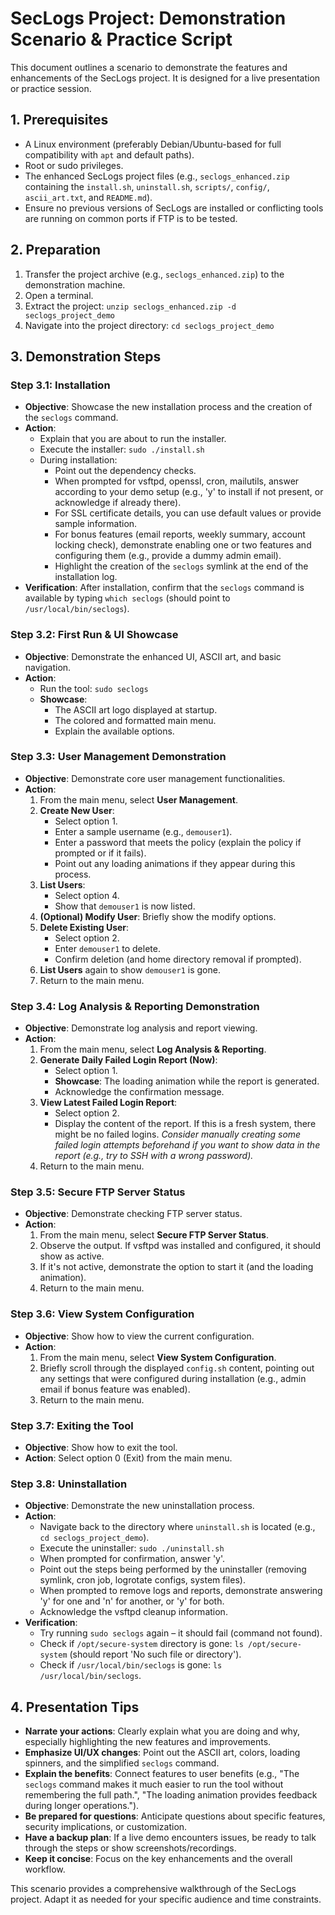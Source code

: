 # SecLogs Project: Demonstration Scenario & Practice Script

This document outlines a scenario to demonstrate the features and enhancements of the SecLogs project. It is designed for a live presentation or practice session.

## 1. Prerequisites

*   A Linux environment (preferably Debian/Ubuntu-based for full compatibility with `apt` and default paths).
*   Root or sudo privileges.
*   The enhanced SecLogs project files (e.g., `seclogs_enhanced.zip` containing the `install.sh`, `uninstall.sh`, `scripts/`, `config/`, `ascii_art.txt`, and `README.md`).
*   Ensure no previous versions of SecLogs are installed or conflicting tools are running on common ports if FTP is to be tested.

## 2. Preparation

1.  Transfer the project archive (e.g., `seclogs_enhanced.zip`) to the demonstration machine.
2.  Open a terminal.
3.  Extract the project: `unzip seclogs_enhanced.zip -d seclogs_project_demo`
4.  Navigate into the project directory: `cd seclogs_project_demo`

## 3. Demonstration Steps

### Step 3.1: Installation

*   **Objective**: Showcase the new installation process and the creation of the `seclogs` command.
*   **Action**:
    *   Explain that you are about to run the installer.
    *   Execute the installer: `sudo ./install.sh`
    *   During installation:
        *   Point out the dependency checks.
        *   When prompted for vsftpd, openssl, cron, mailutils, answer according to your demo setup (e.g., 'y' to install if not present, or acknowledge if already there).
        *   For SSL certificate details, you can use default values or provide sample information.
        *   For bonus features (email reports, weekly summary, account locking check), demonstrate enabling one or two features and configuring them (e.g., provide a dummy admin email).
        *   Highlight the creation of the `seclogs` symlink at the end of the installation log.
*   **Verification**: After installation, confirm that the `seclogs` command is available by typing `which seclogs` (should point to `/usr/local/bin/seclogs`).

### Step 3.2: First Run & UI Showcase

*   **Objective**: Demonstrate the enhanced UI, ASCII art, and basic navigation.
*   **Action**:
    *   Run the tool: `sudo seclogs`
    *   **Showcase**: 
        *   The ASCII art logo displayed at startup.
        *   The colored and formatted main menu.
        *   Explain the available options.

### Step 3.3: User Management Demonstration

*   **Objective**: Demonstrate core user management functionalities.
*   **Action**:
    1.  From the main menu, select **User Management**.
    2.  **Create New User**:
        *   Select option 1.
        *   Enter a sample username (e.g., `demouser1`).
        *   Enter a password that meets the policy (explain the policy if prompted or if it fails).
        *   Point out any loading animations if they appear during this process.
    3.  **List Users**:
        *   Select option 4.
        *   Show that `demouser1` is now listed.
    4.  **(Optional) Modify User**: Briefly show the modify options.
    5.  **Delete Existing User**:
        *   Select option 2.
        *   Enter `demouser1` to delete.
        *   Confirm deletion (and home directory removal if prompted).
    6.  **List Users** again to show `demouser1` is gone.
    7.  Return to the main menu.

### Step 3.4: Log Analysis & Reporting Demonstration

*   **Objective**: Demonstrate log analysis and report viewing.
*   **Action**:
    1.  From the main menu, select **Log Analysis & Reporting**.
    2.  **Generate Daily Failed Login Report (Now)**:
        *   Select option 1.
        *   **Showcase**: The loading animation while the report is generated.
        *   Acknowledge the confirmation message.
    3.  **View Latest Failed Login Report**:
        *   Select option 2.
        *   Display the content of the report. If this is a fresh system, there might be no failed logins. *Consider manually creating some failed login attempts beforehand if you want to show data in the report (e.g., try to SSH with a wrong password).* 
    4.  Return to the main menu.

### Step 3.5: Secure FTP Server Status

*   **Objective**: Demonstrate checking FTP server status.
*   **Action**:
    1.  From the main menu, select **Secure FTP Server Status**.
    2.  Observe the output. If vsftpd was installed and configured, it should show as active.
    3.  If it's not active, demonstrate the option to start it (and the loading animation).
    4.  Return to the main menu.

### Step 3.6: View System Configuration

*   **Objective**: Show how to view the current configuration.
*   **Action**:
    1.  From the main menu, select **View System Configuration**.
    2.  Briefly scroll through the displayed `config.sh` content, pointing out any settings that were configured during installation (e.g., admin email if bonus feature was enabled).
    3.  Return to the main menu.

### Step 3.7: Exiting the Tool

*   **Objective**: Show how to exit the tool.
*   **Action**: Select option 0 (Exit) from the main menu.

### Step 3.8: Uninstallation

*   **Objective**: Demonstrate the new uninstallation process.
*   **Action**:
    *   Navigate back to the directory where `uninstall.sh` is located (e.g., `cd seclogs_project_demo`).
    *   Execute the uninstaller: `sudo ./uninstall.sh`
    *   When prompted for confirmation, answer 'y'.
    *   Point out the steps being performed by the uninstaller (removing symlink, cron job, logrotate configs, system files).
    *   When prompted to remove logs and reports, demonstrate answering 'y' for one and 'n' for another, or 'y' for both.
    *   Acknowledge the vsftpd cleanup information.
*   **Verification**: 
    *   Try running `sudo seclogs` again – it should fail (command not found).
    *   Check if `/opt/secure-system` directory is gone: `ls /opt/secure-system` (should report 'No such file or directory').
    *   Check if `/usr/local/bin/seclogs` is gone: `ls /usr/local/bin/seclogs`.

## 4. Presentation Tips

*   **Narrate your actions**: Clearly explain what you are doing and why, especially highlighting the new features and improvements.
*   **Emphasize UI/UX changes**: Point out the ASCII art, colors, loading spinners, and the simplified `seclogs` command.
*   **Explain the benefits**: Connect features to user benefits (e.g., "The `seclogs` command makes it much easier to run the tool without remembering the full path.", "The loading animation provides feedback during longer operations.").
*   **Be prepared for questions**: Anticipate questions about specific features, security implications, or customization.
*   **Have a backup plan**: If a live demo encounters issues, be ready to talk through the steps or show screenshots/recordings.
*   **Keep it concise**: Focus on the key enhancements and the overall workflow.

This scenario provides a comprehensive walkthrough of the SecLogs project. Adapt it as needed for your specific audience and time constraints.
